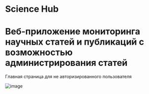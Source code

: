 # Science Hub 
Веб-приложение мониторинга научных статей и публикаций с возможностью администрирования статей
==============================================================================================

Главная страница для не авторизированного пользователя

![image](https://github.com/Lunat11cc/Science-Hub-Hackathon/assets/107105044/da588ea5-ebc2-47c8-930e-548cde532aae)
